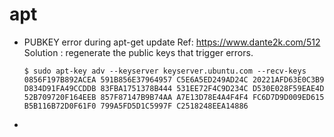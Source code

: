 # apt
- PUBKEY error during apt-get update
  Ref: https://www.dante2k.com/512
  Solution : regenerate the public keys that trigger errors.
  ```
  $ sudo apt-key adv --keyserver keyserver.ubuntu.com --recv-keys 0856F197B892ACEA 591B856E37964957 C5E6A5ED249AD24C 20221AFD63E0C3B9 D834D91FA49CCDDB 83FBA1751378B444 531EE72F4C9D234C D530E028F59EAE4D 52B709720F164EEB 857F87147B9B74AA A7E13D78E4A4F4F4 FC6D7D9D009ED615 B5B116B72D0F61F0 799A5FD5D1C5997F C2518248EEA14886
  ```
- 
